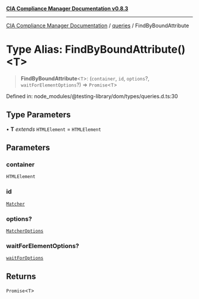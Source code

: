 [**CIA Compliance Manager Documentation v0.8.3**](../../../README.md)

***

[CIA Compliance Manager Documentation](../../../globals.md) / [queries](../README.md) / FindByBoundAttribute

# Type Alias: FindByBoundAttribute()\<T\>

> **FindByBoundAttribute**\<`T`\>: (`container`, `id`, `options`?, `waitForElementOptions`?) => `Promise`\<`T`\>

Defined in: node\_modules/@testing-library/dom/types/queries.d.ts:30

## Type Parameters

• **T** *extends* `HTMLElement` = `HTMLElement`

## Parameters

### container

`HTMLElement`

### id

[`Matcher`](../../../type-aliases/Matcher.md)

### options?

[`MatcherOptions`](../../../interfaces/MatcherOptions.md)

### waitForElementOptions?

[`waitForOptions`](../../../interfaces/waitForOptions.md)

## Returns

`Promise`\<`T`\>
